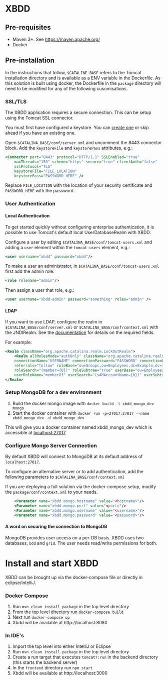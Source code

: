 # XBDD

## Pre-requisites

-   Maven 3+. See https://maven.apache.org/
-   Docker

## Pre-installation

In the instructions that follow, `$CATALINE_BASE` refers to the Tomcat installation directory and is available as a ENV variable in the Dockerfile.
As this solution is built using docker, the Dockerfile in the `package` directory will need to be modified for any of the following cusomisations.

### SSL/TLS

The XBDD application requires a secure connection. This can be setup using the Tomcat SSL connector.

You must first have configured a keystore. You can [create one](http://java.dzone.com/articles/setting-ssl-tomcat-5-minutes) or skip ahead if you have an existing one.

Open `$CATALINA_BASE/conf/server.xml` and uncomment the 8443 connector block. Add the `keystoreFile` and `keystorePass` attributes, e.g.:

```xml
<Connector port="8443" protocol="HTTP/1.1" SSLEnabled="true"
    maxThreads="150" scheme="https" secure="true" clientAuth="false"
    sslProtocol="TLS"
    keystoreFile="FILE_LOCATION"
    keystorePass="PASSWORD_HERE" />
```

Replace `FILE_LOCATION` with the location of your security certificate and `PASSWORD_HERE` with the password.

### User Authentication

#### Local Authentication

To get started quickly without configuring enterprise authentication, it is possible to use Tomcat's default local UserDatabaseRealm with XBDD.

Configure a user by editing `$CATALINA_BASE/conf/tomcat-users.xml` and adding a `user` element within the `tomcat-users` element, e.g.:

```xml
<user username="xbdd" password="xbdd"/>
```

To make a user an administrator, in `$CATALINA_BASE/conf/tomcat-users.xml` first add the admin role:

```xml
<role rolename="admin"/>
```

Then assign a user that role, e.g.:

```xml
<user username="xbdd-admin" password="something" roles="admin" />
```

#### LDAP

If you want to use LDAP, configure the realm in `$CATALINA_BASE/conf/server.xml` or `$CATALINA_BASE/conf/context.xml` with the JNDIRealm. See the [documentation](https://tomcat.apache.org/tomcat-7.0-doc/config/realm.html#JNDI_Directory_Realm_-_org.apache.catalina.realm.JNDIRealm) for details on the required fields.

For example:

```xml
<Realm className="org.apache.catalina.realm.LockOutRealm">
    <Realm allRolesMode="authOnly" className="org.apache.catalina.realm.JNDIRealm"
    connectionName="USERNAME" connectionPassword="PASSWORD" connectionURL="ldap://LDAP_HOST:389"
    referrals="follow" roleBase="ou=Groups,ou=Employees,dc=Example,dc=Internal" roleName="cn"
    roleSearch="(member={0})" roleSubtree="true" userBase="ou=Employees,dc=Example,dc=Internal"
    userRoleName="memberOf" userSearch="(sAMAccountName={0})" userSubtree="true"/>
</Realm>
```

### Setup MongoDB for a dev environment

1. Build the docker mongo image with `docker build -t xbdd_mongo_dev mongo`
1. Start the docker container with `docker run -p=27017:27017 --name xbdd_mongo_dev -d xbdd_mongo_dev`

This will give you a docker container named xbdd_mongo_dev which is accessible at
[localhost:27017](http://localhost:27017)

### Configure Mongo Server Connection

By default XBDD will connect to MongoDB at its default address of `localhost:27017`.

To configure an alternative server or to add authentication, add the following parameters to `$CATALINA_BASE/conf/context.xml`

If you are deploying a full solution via the docker-compose setup, modify the `package/conf/context.xml` to your needs.

```xml
    <Parameter name="xbdd.mongo.hostname" value="<hostname>"/>
    <Parameter name="xbdd.mongo.port" value="<port>"/>
    <Parameter name="xbdd.mongo.username" value="<username>"/>
    <Parameter name="xbdd.mongo.password" value="<password>"/>
```

#### A word on securing the connection to MongoDB

MongoDB provides user access on a per-DB basis. XBDD uses two databases, `bdd` and `grid`. The user needs read/write permissions for both.

# Install and start XBDD

XBDD can be brought up via the docker-compose file or directly in eclipse/intelliJ.

### Docker Compose

1. Run `mvn clean install package` in the top level directory
1. From the top level directory run `docker-compose build`
1. Next run `docker-compose up`
1. Xbdd will be available at http://localhost:8080

### In IDE's

1. Import the top level into either IntelliJ or Eclipse
1. Run `mvn clean install package` in the top level directory
1. Create a run target that executes `tomcat7:run` in the backend directory (this starts the backend server)
1. In the `frontend` directory run `npm start`
1. Xbdd will be available at http://localhost:3000
